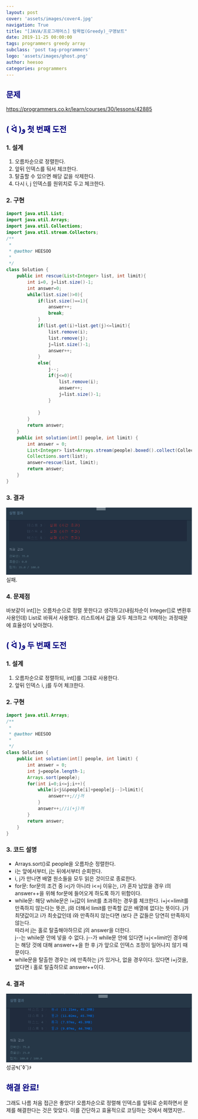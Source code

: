 ```yaml
---
layout: post
cover: 'assets/images/cover4.jpg'
navigation: True
title: "[JAVA/프로그래머스] 탐욕법(Greedy)_구명보트"
date: 2019-11-25 00:00:00
tags: programmers greedy array
subclass: 'post tag-programmers'
logo: 'assets/images/ghost.png'
author: heesoo
categories: programmers
---
```

## <span style="color:navy">문제</span>
<https://programmers.co.kr/learn/courses/30/lessons/42885>

## <span style="color:navy">( ᐛ )و 첫 번째 도전</span>

### 1. 설계
1. 오름차순으로 정렬한다.
2. 앞뒤 인덱스를 둬서 체크한다.
3. 탈출할 수 있으면 해당 값을 삭제한다.
4. 다시 i, j 인덱스를 원위치로 두고 체크한다.

### 2. 구현
```java
import java.util.List;
import java.util.Arrays;
import java.util.Collections;
import java.util.stream.Collectors;
/**
 *
 * @author HEESOO
 *
 */
class Solution {
    public int rescue(List<Integer> list, int limit){
        int i=0, j=list.size()-1;
        int answer=0;
        while(list.size()>0){
            if(list.size()==1){
                answer++;
                break;
            }
            if(list.get(i)+list.get(j)<=limit){
                list.remove(i);
                list.remove(j);
                j=list.size()-1;
                answer++;
            }
            else{
                j--;
                if(j<=0){
                    list.remove(i);
                    answer++;
                    j=list.size()-1;
                }

            }
        }
        return answer;
    }
    public int solution(int[] people, int limit) {
        int answer = 0;
        List<Integer> list=Arrays.stream(people).boxed().collect(Collectors.toList());
        Collections.sort(list);
        answer=rescue(list, limit);
        return answer;
    }
}
```

### 3. 결과
![실행결과](./assets/images/191125_1.PNG)
실패.

### 4. 문제점
바보같이 int[]는 오름차순으로 정렬 못한다고 생각하고(내림차순이 Integer[]로 변환후 사용인데) List로 바꿔서 사용했다. 리스트에서 값을 모두 체크하고 삭제하는 과정때문에 효율성이 낮아졌다.

## <span style="color:navy">( ᐛ )و 두 번째 도전</span>

### 1. 설계
1. 오름차순으로 정렬하되, int[]를 그대로 사용한다.
2. 앞뒤 인덱스 i, j를 두어 체크한다.

### 2. 구현
```java
import java.util.Arrays;
/**
 *
 * @author HEESOO
 *
 */
class Solution {
    public int solution(int[] people, int limit) {
        int answer = 0;
        int j=people.length-1;
        Arrays.sort(people);
        for(int i=0;i<=j;i++){
            while(i<j&&people[i]+people[j--]>limit){
                answer++;//j꺼
            }
            answer++;//i(+j)꺼
        }
        return answer;
    }
}
```
### 3. 코드 설명
- Arrays.sort()로 people을 오름차순 정렬한다.
- i는 앞에서부터, j는 뒤에서부터 순회한다.
- i, j가 만나면 배열 원소들을 모두 읽은 것이므로 종료한다.
- for문: for문의 조건 중 i<j가 아니라 i<=j 이유는, i가 혼자 남았을 경우 i의 answer++을 위해 for문에 들어오게 하도록 하기 위함이다.
- while문: 해당 while문은 i+j값이 limit를 초과하는 경우를 체크한다. i+j<=limit를 만족하지 않는다는 뜻은, j와 더해서 limit를 만족할 값은 배열에 없다는 뜻이다. j가 최댓값이고 i가 최솟값인데 i와 만족하지 않는다면 i보다 큰 값들은 당연히 만족하지 않는다.  
따라서 j는 홀로 탈출해야하므로 j의 answer을 더한다.  
j--는 while문 안에 넣을 수 없다. j--가 while문 안에 있다면 i+j<=limit인 경우에는 해당 것에 대해 answer++을 한 후 j가 앞으로 인덱스 조정이 일어나지 않기 때문이다.
- while문을 탈출한 경우는 i에 만족하는 j가 있거나, 없을 경우이다. 있다면 i+j것을, 없다면 i 홀로 탈출하므로 answer++이다.

### 4. 결과
![실행결과](./assets/images/191125_2.PNG)
성공٩(˘◊˘)۶

## <span style="color:navy">해결 완료!</span>
그래도 나름 처음 접근은 좋았다! 오름차순으로 정렬해 인덱스를 앞뒤로 순회하면서 문제를 해결한다는 것은 맞았다. 이를 간단하고 효율적으로 코딩하는 것에서 헤맸지만..
